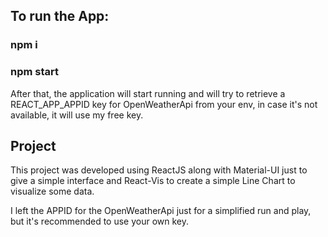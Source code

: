 ## To run the App:

### npm i

### npm start

After that, the application will start running and will try to retrieve a REACT_APP_APPID key for OpenWeatherApi from your env, in case it's not available, it will use my free key.

## Project

This project was developed using ReactJS along with Material-UI just to give a simple interface and React-Vis to create a simple Line Chart to visualize some data.

I left the APPID for the OpenWeatherApi just for a simplified run and play, but it's recommended to use your own key.
